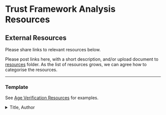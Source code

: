# Trust Framework Analysis Resources

## External Resources

Please share links to relevant resources below.

Please post links here, with a short description, and/or upload document to [resources](.) folder. As the list of resources grows, we can agree how to categorise the resources.


---

### Template

See [Age Verification Resources](../../AgeAssertion/resources/README.md) for examples.

<details>
<summary>Title, Author</summary>

| Label:  | Value |
|---------|-------|
| Title:  |  |
| Author: |  |
| Date:   |  |
| Link:   |  |
| Notes:  |  |

</details>